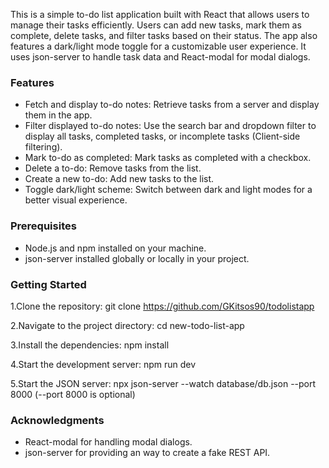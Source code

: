 This is a simple to-do list application built with React that allows users to manage their tasks efficiently. Users can add new tasks, mark them as complete, delete tasks, and filter tasks based on their status. The app also features a dark/light mode toggle for a customizable user experience. It uses json-server to handle task data and React-modal for modal dialogs.

### Features
* Fetch and display to-do notes: Retrieve tasks from a server and display them in the app.
* Filter displayed to-do notes: Use the search bar and dropdown filter to display all tasks, completed tasks, or incomplete tasks (Client-side filtering).
* Mark to-do as completed: Mark tasks as completed with a checkbox.
* Delete a to-do: Remove tasks from the list.
* Create a new to-do: Add new tasks to the list.
* Toggle dark/light scheme: Switch between dark and light modes for a better visual experience.

### Prerequisites
* Node.js and npm installed on your machine.
* json-server installed globally or locally in your project.
### Getting Started

1.Clone the repository: git clone https://github.com/GKitsos90/todolistapp

2.Navigate to the project directory: cd new-todo-list-app

3.Install the dependencies: npm install

4.Start the development server: npm run dev

5.Start the JSON server: npx json-server --watch database/db.json --port 8000 (--port 8000 is optional)

### Acknowledgments
* React-modal for handling modal dialogs.
* json-server for providing an way to create a fake REST API.
